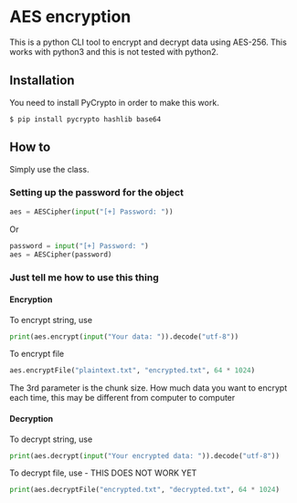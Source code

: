 # AES encryption

This is a python CLI tool to encrypt and decrypt data using AES-256. This works with python3 and this is not tested with python2.

## Installation
You need to install PyCrypto in order to make this work.

	$ pip install pycrypto hashlib base64


## How to
Simply use the class.

### Setting up the password for the object


```python
aes = AESCipher(input("[+] Password: "))

```

Or

```python
password = input("[+] Password: ")
aes = AESCipher(password)

```

### Just tell me how to use this thing

#### Encryption
To encrypt string, use

```python
print(aes.encrypt(input("Your data: ")).decode("utf-8"))

```

To encrypt file


```python
aes.encryptFile("plaintext.txt", "encrypted.txt", 64 * 1024)

```

The 3rd parameter is the chunk size. How much data you want to encrypt each time, this may be different from computer to computer

#### Decryption

To decrypt string, use

```python
print(aes.decrypt(input("Your encrypted data: ")).decode("utf-8"))

```


To decrypt file, use - THIS DOES NOT WORK YET

```python
print(aes.decryptFile("encrypted.txt", "decrypted.txt", 64 * 1024)

```